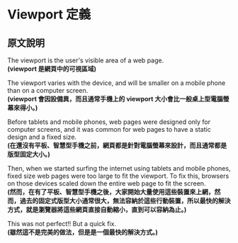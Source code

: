 # Viewport 定義

## 原文說明

The viewport is the user's visible area of a web page.  
**\(viewport 是網頁中的可視區域\)**  
  
The viewport varies with the device, and will be smaller on a mobile phone than on a computer screen.  
**\(viewport 會因設備異，而且通常手機上的 viewport 大小會比一般桌上型電腦螢幕來得小。\)**  
  
Before tablets and mobile phones, web pages were designed only for computer screens, and it was common for web pages to have a static design and a fixed size.  
**\(在還沒有平板、智慧型手機之前，網頁都是針對電腦螢幕來設計，而且通常都是版型固定大小。\)**  
  
Then, when we started surfing the internet using tablets and mobile phones, fixed size web pages were too large to fit the viewport. To fix this, browsers on those devices scaled down the entire web page to fit the screen.  
**\(然而，在有了平板、智慧型手機之後，大家開始大量使用這些裝置來上網，然而，過去的固定式版型大小通常很大，無法容納於這些行動裝置，所以最快的解決方式，就是瀏覽器將這些網頁直接自動縮小，直到可以容納為止。\)**  
  
This was not perfect!! But a quick fix.  
**\(雖然這不是完美的做法，但是是一個最快的解決方式。\)**

